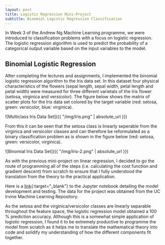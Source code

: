 ```yaml
---
layout: post
title: Logistic Regression Mini-Project
subtitle: Binomial Logistic Regression Classification
---
```


In Week 3 of the Andrew Ng Machine Learning programme, we were introduced to classification problems with a focus on logistic regression. The logistic regression algorithm is used to predict the probability of a categorical output variable based on the input variables to the model. 

## Binomial Logistic Regression

After completing the lectures and assignments, I implemented the binomial logistic regression algorithm to the Iris data set. In this dataset four physical characteristics of the flowers (sepal length, sepal width, petal length and petal width) were measured for three different varietals of the Iris flower (setosa, virginica and versicolor). The figure below shows the matrix of scatter plots for the Iris data set colored by the target variable (red: setosa, green: versicolor, blue: virginica). 

![Multiclass Iris Data Set]({{ "/img/Iris.png" | absolute_url }})

From this it can be seen that the setosa class is linearly seperable from the virginica and versicolor classes and can therefore be reformulated as a binary classification problem as is shown in the figure below (red: setosa, green: versicolor, virginica).

![Binomial Iris Data Set]({{ "/img/Iris-2.png" | absolute_url }})

As with the previous mini-project on linear regression, I decided to go the route of programming all of the steps (i.e. calculating the cost function and gradient descent) from scratch to ensure that I fully understood the translation from the theory to the practical application. 

Here is a [link](https://github.com/nickramskill/Machine-Learning-Projects){:target="_blank"} to the Jupyter notebook detailing the model development and testing. The data for the project was obtained from the UC Irvine Machine Learning Repository.  

As the setosa and the virginica/versicolor classes are linearly separable throughout the feature space, the logistic regression model obtained a 100 % prediction accuracy. Although this is a somewhat simple application of logistic regression, I found it to be extremely productive to programme the model from scratch as it helps me to translate the mathematical theory into code and solidify my understanding of how the different components fit together. 

